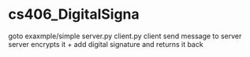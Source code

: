 # cs406_DigitalSigna
goto exaxmple/simple
server.py client.py 
client send message to server server encrypts it + add digital signature and returns it back
